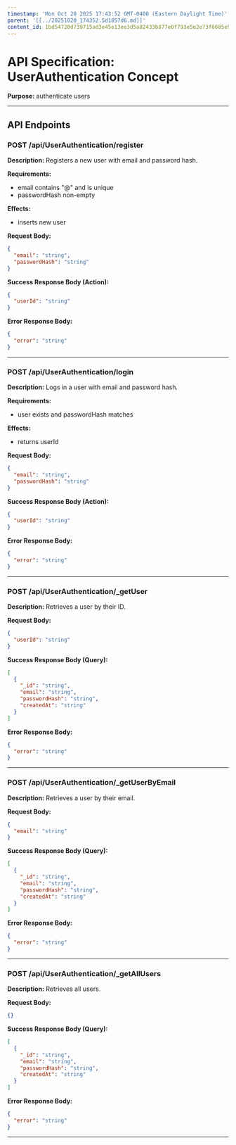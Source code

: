 ```yaml
---
timestamp: 'Mon Oct 20 2025 17:43:52 GMT-0400 (Eastern Daylight Time)'
parent: '[[../20251020_174352.5d1857d6.md]]'
content_id: 1bd54720d739715ad3e45e13ee3d5a82433b877e0f793e5e2e73f6685e98d183
---
```


# API Specification: UserAuthentication Concept

**Purpose:** authenticate users

***

## API Endpoints

### POST /api/UserAuthentication/register

**Description:** Registers a new user with email and password hash.

**Requirements:**

* email contains "@" and is unique
* passwordHash non-empty

**Effects:**

* inserts new user

**Request Body:**

```json
{
  "email": "string",
  "passwordHash": "string"
}
```

**Success Response Body (Action):**

```json
{
  "userId": "string"
}
```

**Error Response Body:**

```json
{
  "error": "string"
}
```

***

### POST /api/UserAuthentication/login

**Description:** Logs in a user with email and password hash.

**Requirements:**

* user exists and passwordHash matches

**Effects:**

* returns userId

**Request Body:**

```json
{
  "email": "string",
  "passwordHash": "string"
}
```

**Success Response Body (Action):**

```json
{
  "userId": "string"
}
```

**Error Response Body:**

```json
{
  "error": "string"
}
```

***

### POST /api/UserAuthentication/\_getUser

**Description:** Retrieves a user by their ID.

**Request Body:**

```json
{
  "userId": "string"
}
```

**Success Response Body (Query):**

```json
[
  {
    "_id": "string",
    "email": "string",
    "passwordHash": "string",
    "createdAt": "string"
  }
]
```

**Error Response Body:**

```json
{
  "error": "string"
}
```

***

### POST /api/UserAuthentication/\_getUserByEmail

**Description:** Retrieves a user by their email.

**Request Body:**

```json
{
  "email": "string"
}
```

**Success Response Body (Query):**

```json
[
  {
    "_id": "string",
    "email": "string",
    "passwordHash": "string",
    "createdAt": "string"
  }
]
```

**Error Response Body:**

```json
{
  "error": "string"
}
```

***

### POST /api/UserAuthentication/\_getAllUsers

**Description:** Retrieves all users.

**Request Body:**

```json
{}
```

**Success Response Body (Query):**

```json
[
  {
    "_id": "string",
    "email": "string",
    "passwordHash": "string",
    "createdAt": "string"
  }
]
```

**Error Response Body:**

```json
{
  "error": "string"
}
```

***
